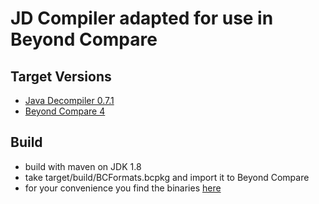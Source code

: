 # JD Compiler adapted for use in Beyond Compare

## Target Versions

- [Java Decompiler 0.7.1](http://jd.benow.ca/)
- [Beyond Compare 4](http://www.scootersoftware.com/index.php)

## Build

- build with maven on JDK 1.8
- take target/build/BCFormats.bcpkg and import it to Beyond Compare
- for your convenience you find the binaries [here](blob/master/BCFormats.bcpkg)

